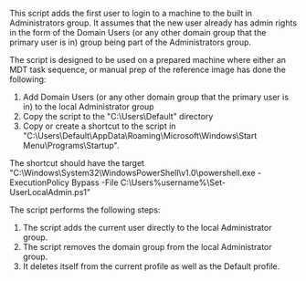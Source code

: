 This script adds the first user to login to a machine to the built in Administrators group. It assumes that the new user already has admin rights in the form of the Domain Users (or any other domain group that the primary user is in) group being part of the Administrators group. 

The script is designed to be used on a prepared machine where either an MDT task sequence, or manual prep of the reference image has done the following:
1) Add Domain Users (or any other domain group that the primary user is in) to the local Administrator group
2) Copy the script to the "C:\Users\Default" directory
3) Copy or create a shortcut to the script in "C:\Users\Default\AppData\Roaming\Microsoft\Windows\Start Menu\Programs\Startup".

The shortcut should have the target "C:\Windows\System32\WindowsPowerShell\v1.0\powershell.exe -ExecutionPolicy Bypass -File C:\Users\%username%\Set-UserLocalAdmin.ps1"

The script performs the following steps:

1) The script adds the current user directly to the local Administrator group.
2) The script removes the domain group from the local Administrator group.
3) It deletes itself from the current profile as well as the Default profile.